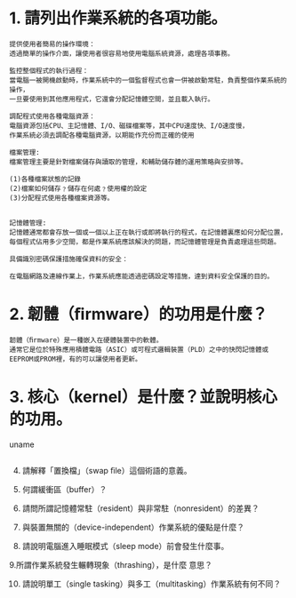 
# 1. 請列出作業系統的各項功能。 
```
提供使用者簡易的操作環境：
透過簡單的操作介面，讓使用者很容易地使用電腦系統資源，處理各項事務。

監控整個程式的執行過程：
當電腦一被開機啟動時，作業系統中的一個監督程式也會一併被啟動常駐，負責整個作業系統的操作，
一旦要使用到其他應用程式，它還會分配記憶體空間，並且載入執行。

調配程式使用各種電腦資源：
電腦資源包括CPU、主記憶體、I/O、磁碟檔案等，其中CPU速度快、I/O速度慢，
作業系統必須去調配各種電腦資源，以期能作充份而正確的使用

檔案管理:
檔案管理主要是針對檔案儲存與讀取的管理，和輔助儲存體的運用策略與安排等。

(1)各種檔案狀態的記錄 
(2)檔案如何儲存﹖儲存在何處﹖使用權的設定
(3)分配程式使用各種檔案資源等。


記憶體管理:
記憶體通常都會存放一個或一個以上正在執行或即將執行的程式，在記憶體裏應如何分配位置，
每個程式佔用多少空間，都是作業系統應該解決的問題，而記憶體管理是負責處理這些問題。

具備識別密碼保護措施確保資料的安全：

在電腦網路及連線作業上，作業系統應能透過密碼設定等措施，達到資料安全保護的目的。
```
# 2. 韌體（ﬁrmware）的功用是什麼？ 
```
韌體（ﬁrmware）是一種嵌入在硬體裝置中的軟體。
通常它是位於特殊應用積體電路（ASIC）或可程式邏輯裝置（PLD）之中的快閃記憶體或EEPROM或PROM裡，有的可以讓使用者更新。
```
# 3. 核心（kernel）是什麼？並說明核心的功用。 
uname
```
```
4. 請解釋「置換檔」（swap ﬁle）這個術語的意義。 

5. 何謂緩衝區（buffer）？ 

6. 請問所謂記憶體常駐（resident）與非常駐（nonresident）的差異？ 

7. 與裝置無關的（device-independent）作業系統的優點是什麼？ 

8. 請說明電腦進入睡眠模式（sleep mode）前會發生什麼事。 

9.所謂作業系統發生輾轉現象（thrashing），是什麼 意思？ 

10. 請說明單工（single tasking）與多工（multitasking）作業系統有何不同？

```

